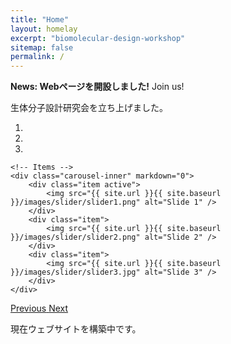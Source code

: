 ```yaml
---
title: "Home"
layout: homelay
excerpt: "biomolecular-design-workshop"
sitemap: false
permalink: /
---
```


**News: Webページを開設しました!** Join us!

生体分子設計研究会を立ち上げました。

<div markdown="0" id="carousel" class="carousel slide" data-ride="carousel" data-interval="4000" data-pause="hover" >
    <!-- Menu -->
    <ol class="carousel-indicators">
        <li data-target="#carousel" data-slide-to="1" class="active"></li>
        <li data-target="#carousel" data-slide-to="2"></li>
        <li data-target="#carousel" data-slide-to="3"></li>
    </ol>

    <!-- Items -->
    <div class="carousel-inner" markdown="0">
        <div class="item active">
            <img src="{{ site.url }}{{ site.baseurl }}/images/slider/slider1.png" alt="Slide 1" />
        </div>
        <div class="item">
            <img src="{{ site.url }}{{ site.baseurl }}/images/slider/slider2.png" alt="Slide 2" />
        </div>
        <div class="item">
            <img src="{{ site.url }}{{ site.baseurl }}/images/slider/slider3.jpg" alt="Slide 3" />
        </div>
    </div>
  <a class="left carousel-control" href="#carousel" role="button" data-slide="prev">
    <span class="glyphicon glyphicon-chevron-left" aria-hidden="true"></span>
    <span class="sr-only">Previous</span>
  </a>
  <a class="right carousel-control" href="#carousel" role="button" data-slide="next">
    <span class="glyphicon glyphicon-chevron-right" aria-hidden="true"></span>
    <span class="sr-only">Next</span>
  </a>
</div>

現在ウェブサイトを構築中です。

<!-- Logos -->
<!--
<figure class="fifth">
  <img src="{{ site.url }}{{ site.baseurl }}/images/logopic/LMU_logo.png" style="width: 130px">
  <img src="{{ site.url }}{{ site.baseurl }}/images/logopic/Logo_Leiden.jpg" style="width: 140px">
</figure>
-->